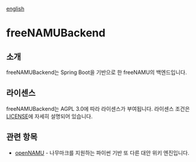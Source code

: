 [english](./README.md)
# freeNAMUBackend

## 소개
freeNAMUBackend는 Spring Boot을 기반으로 한 freeNAMU의 백엔드입니다. 

## 라이센스
freeNAMUBackend는 AGPL 3.0에 따라 라이센스가 부여됩니다. 라이센스 조건은 [LICENSE](./LICENSE)에 자세히 설명되어 있습니다.

## 관련 항목
* [openNAMU](https://github.com/openNAMU/openNAMU) - 나무마크를 지원하는 파이썬 기반 또 다른 대안 위키 엔진입니다.
